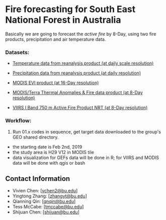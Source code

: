 # Fire forecasting for South East National Forest in Australia

Basically we are going to forecast the _active fire_ by 8-Day, using two fire products, precipitation and air temperature data.


### Datasets:
- [Temperature data from reanalysis product (at daily scale resolution)](https://www.esrl.noaa.gov/psd/forecasts/reforecast2/download.html)

- [Precipitation data from reanalysis product (at daily resolution)](https://www.esrl.noaa.gov/psd/forecasts/reforecast2/download.html)
- [MODIS EVI product (at 16-Day resolution)](https://e4ftl01.cr.usgs.gov/MOLT/MOD13A2.006/)
- [MODIS/Terra Thermal Anomalies & Fire data product (at 8-Day resolution)](https://e4ftl01.cr.usgs.gov/MOLT/MOD14A2.006/)
- [VIIRS I Band 750 m Active Fire Product NRT (at 8-Day resolution)](https://e4ftl01.cr.usgs.gov/VIIRS/VNP14A1.001/)

### Workflow:

1. Run 01.x codes in sequence, get target data downloaded to the group's GEO shared directory.
 - the starting date is Feb 2nd, 2019
 - the study area is H29 V12 in MODIS tile
 - data visualization for GEFs data will be done in R; for VIIRS and MODIS data will be done with qgis or bash

## Contact Information
- Vivien Chen: [vchen2@bu.edu]
- Yingtong Zhang: [zhangyt@bu.edu]
- Qianning Qin: [qnqin@bu.edu]
- Tess McCabe: [tmccabe@bu.edu]
- Shijuan Chen: [shijuan@bu.edu]
